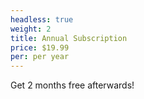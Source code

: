 ```yaml
---
headless: true
weight: 2
title: Annual Subscription
price: $19.99
per: per year
---
```

<p class="bg-ocean text-white">Get 2 months free afterwards!</p>
